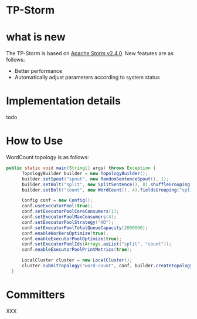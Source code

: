 # TP-Storm

# what is new
The TP-Storm is based on [Apache Storm v2.4.0](https://storm.apache.org/). New features are as follows:
- Better performance
- Automatically adjust parameters according to system status
# Implementation details
todo
# How to Use
WordCount topology is as follows:
```java
public static void main(String[] args) throws Exception {
      TopologyBuilder builder = new TopologyBuilder();
      builder.setSpout("spout", new RandomSentenceSpout(), 1);
      builder.setBolt("split", new SplitSentence(), 8).shuffleGrouping("spout");
      builder.setBolt("count", new WordCount(), 4).fieldsGrouping("split", new Fields("word"));

      Config conf = new Config();
      conf.useExecutorPool(true);
      conf.setExecutorPoolCoreConsumers(1);
      conf.setExecutorPoolMaxConsumers(4);
      conf.setExecutorPoolStrategy("AD");
      conf.setExecutorPoolTotalQueueCapacity(2000000);
      conf.enableWorkersOptimize(true);
      conf.enableExecutorPoolOptimize(true);
      conf.setExecutorPoolIds(Arrays.asList("split", "count"));
      conf.enableExecutorPoolPrintMetrics(true);

      LocalCluster cluster = new LocalCluster();
      cluster.submitTopology("word-count", conf, builder.createTopology());
  }
```
# Committers
XXX
